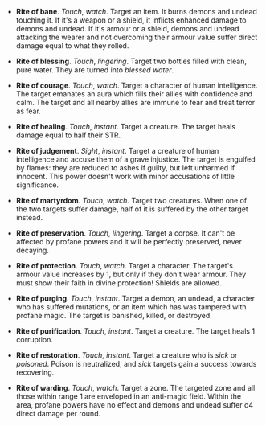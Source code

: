 * **Rite of bane**.
_Touch_, _watch_.
Target an item. It burns demons and undead touching it. If it's a weapon or a shield, it inflicts enhanced damage to demons and undead. If it's armour or a shield, demons and undead attacking the wearer and not overcoming their armour value suffer direct damage equal to what they rolled.


* **Rite of blessing**.
_Touch_, _lingering_.
Target two bottles filled with clean, pure water. They are turned into _blessed water_.


* **Rite of courage**.
_Touch_, _watch_.
Target a character of human intelligence. The target emanates an aura which fills their allies with confidence and calm. The target and all nearby allies are immune to fear and treat terror as fear.


* **Rite of healing**.
_Touch_, _instant_.
Target a creature. The target heals damage equal to half their STR.


* **Rite of judgement**.
_Sight_, _instant_.
Target a creature of human intelligence and accuse them of a grave injustice. The target is engulfed by flames: they are reduced to ashes if guilty, but left unharmed if innocent. This power doesn't work with minor accusations of little significance.


* **Rite of martyrdom**.
_Touch_, _watch_.
Target two creatures. When one of the two targets suffer damage, half of it is suffered by the other target instead.


* **Rite of preservation**.
_Touch_, _lingering_.
Target a corpse. It can't be affected by profane powers and it will be perfectly preserved, never decaying.


* **Rite of protection**.
_Touch_, _watch_.
Target a character. The target's armour value increases by 1, but only if they don't wear armour. They must show their faith in divine protection! Shields are allowed.


* **Rite of purging**.
_Touch_, _instant_.
Target a demon, an undead, a character who has suffered mutations, or an item which has was tampered with profane magic. The target is banished, killed, or destroyed.


* **Rite of purification**.
_Touch_, _instant_.
Target a creature. The target heals 1 corruption.


* **Rite of restoration**.
_Touch_, _instant_.
Target a creature who is _sick_ or _poisoned_. Poison is neutralized, and _sick_ targets gain a success towards recovering.


* **Rite of warding**.
_Touch_, _watch_.
Target a zone. The targeted zone and all those within range 1 are enveloped in an anti-magic field. Within the area, profane powers have no effect and demons and undead suffer d4 direct damage per round.


